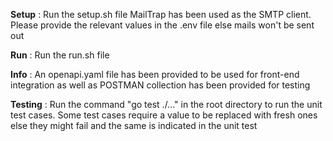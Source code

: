 **Setup** : 
Run the setup.sh file
MailTrap has been used as the SMTP client. Please provide the relevant values in the .env file else mails won't be sent out

**Run** : 
Run the run.sh file

**Info** : 
An openapi.yaml file has been provided to be used for front-end integration as well as POSTMAN collection has been provided for testing

**Testing** : 
Run the command "go test ./..." in the root directory to run the unit test cases. Some test cases require a value to be replaced with fresh ones else they might fail and the same is indicated in the unit test
